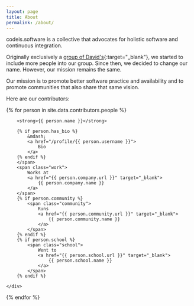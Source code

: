 ```yaml
---
layout: page
title: About
permalink: /about/
---
```


<amp-img width="600" height="143" layout="responsive" src="/assets/images/codeissoftware.png"></amp-img>

codeis.software is a collective that advocates for holistic software and continuous integration.

Originally exclusively a [group of David's](http://thedavidexperience.com){:target="_blank"}, we started to include more people into our group. Since then, we decided to change our name. However, our mission remains the same.

Our mission is to promote better software practice and availability and to promote communities that also share that same vision.

Here are our contributors:

<div class="author profile-card-list" markdown="0">
{% for person in site.data.contributors.people %}
<div class="profile-card">
    <div class="profile-card-image">
        <amp-img width="1" height="1" layout="responsive" src="/assets/images/profile/{{ person.username }}.png">
        </amp-img>
    </div>
    <div class="profile-card-description">
        <span class="name">
        
        <strong>{{ person.name }}</strong>
        
        {% if person.has_bio %}
            &mdash;
            <a href="/profile/{{ person.username }}">
                Bio
            </a>
        {% endif %}
        </span>
        <span class="work">
            Works at
            <a href="{{ person.company.url }}" target="_blank">
                {{ person.company.name }}
            </a>
        </span>
        {% if person.community %}
            <span class="community">
                Runs
                <a href="{{ person.community.url }}" target="_blank">
                    {{ person.community.name }}
                </a>
            </span>
        {% endif %}
        {% if person.school %}
            <span class="school">
                Went to
                <a href="{{ person.school.url }}" target="_blank">
                    {{ person.school.name }}
                </a>
            </span>
        {% endif %}

    </div>
</div>
{% endfor %}
</div>

